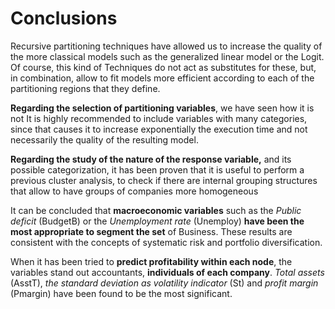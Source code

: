 # Conclusions

Recursive partitioning techniques have allowed us to increase the quality of the more classical models such as the generalized linear model or the Logit. Of course, this kind of Techniques do not act as substitutes for these, but, in combination, allow to fit models more efficient according to each of the partitioning regions that they define.

**Regarding the selection of partitioning variables**, we have seen how it is not It is highly recommended to include variables with many categories, since that causes it to increase exponentially the execution time and not necessarily the quality of the resulting model.

**Regarding the study of the nature of the response variable,** and its possible categorization, it has been proven that it is useful to perform a previous cluster analysis, to check if there are internal grouping structures that allow to have groups of companies more homogeneous


It can be concluded that **macroeconomic variables** such as the *Public deficit* (BudgetB) or the *Unemployment rate* (Unemploy) **have been the most appropriate to segment the set** of Business. These results are consistent with the concepts of systematic risk and portfolio diversification.


When it has been tried to **predict profitability within each node**, the variables stand out accountants, **individuals of each company**. *Total assets* (AsstT), *the standard deviation as volatility indicator* (St) and *profit margin* (Pmargin) have been found to be the most significant.
